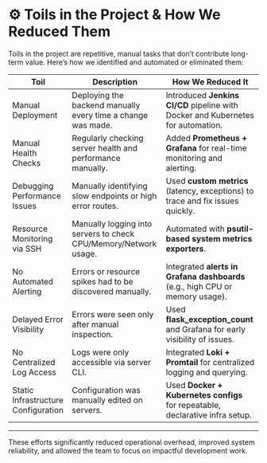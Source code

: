 # ⚙️ Toils in the Project & How We Reduced Them

Toils in the project are repetitive, manual tasks that don’t contribute long-term value. Here’s how we identified and automated or eliminated them:

| **Toil**                            | **Description**                                                                | **How We Reduced It**                                                                 |
|-------------------------------------|--------------------------------------------------------------------------------|----------------------------------------------------------------------------------------|
| Manual Deployment                   | Deploying the backend manually every time a change was made.                   | Introduced **Jenkins CI/CD** pipeline with Docker and Kubernetes for automation.       |
| Manual Health Checks                | Regularly checking server health and performance manually.                     | Added **Prometheus + Grafana** for real-time monitoring and alerting.                  |
| Debugging Performance Issues        | Manually identifying slow endpoints or high error routes.                      | Used **custom metrics** (latency, exceptions) to trace and fix issues quickly.         |
| Resource Monitoring via SSH         | Manually logging into servers to check CPU/Memory/Network usage.               | Automated with **psutil-based system metrics exporters**.                              |
| No Automated Alerting               | Errors or resource spikes had to be discovered manually.                       | Integrated **alerts in Grafana dashboards** (e.g., high CPU or memory usage).          |
| Delayed Error Visibility            | Errors were seen only after manual inspection.                                 | Used **flask_exception_count** and Grafana for early visibility of issues.             |
| No Centralized Log Access           | Logs were only accessible via server CLI.                                      | Integrated **Loki + Promtail** for centralized logging and querying.                   |
| Static Infrastructure Configuration | Configuration was manually edited on servers.                                  | Used **Docker + Kubernetes configs** for repeatable, declarative infra setup.          |

---

These efforts significantly reduced operational overhead, improved system reliability, and allowed the team to focus on impactful development work.

